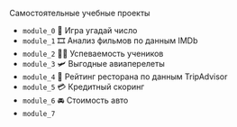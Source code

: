 Самостоятельные учебные проекты 

* `module_0` :game_die: Игра угадай число 
* `module_1` :film_strip: Aнализ фильмов по данным IMDb
* `module_2` :student: Успеваемость учеников
* `module_3` :small_airplane: Выгодные авиаперелеты
* `module_4` :spaghetti: Рейтинг ресторана по данным TripAdvisor
* `module_5` :credit_card: Кредитный скоринг
* `module_6` :oncoming_automobile: Стоимость авто
* `module_7`
